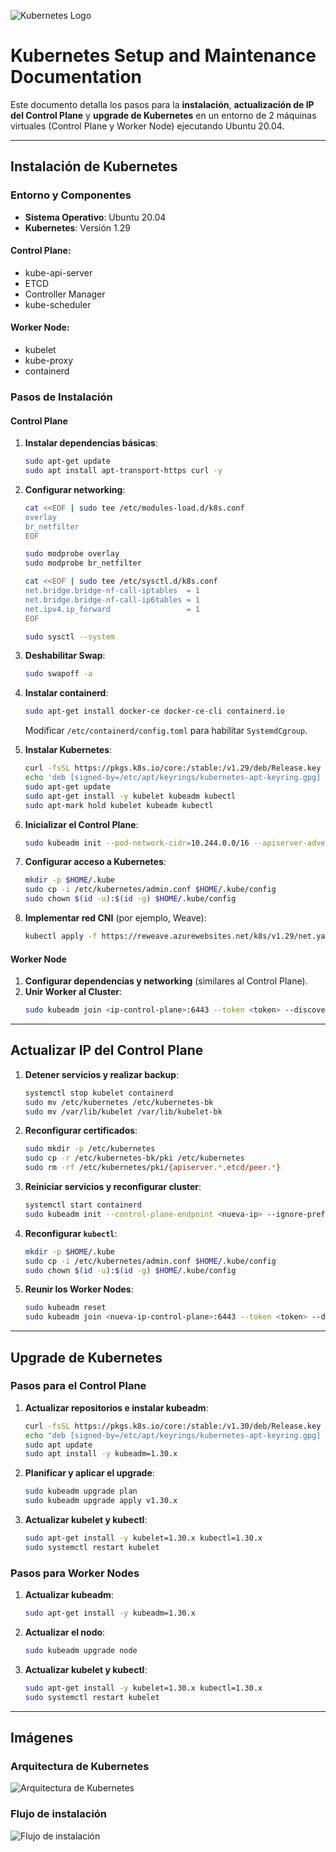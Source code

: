 ![Kubernetes Logo](image.png)

# Kubernetes Setup and Maintenance Documentation

Este documento detalla los pasos para la **instalación**, **actualización de IP del Control Plane** y **upgrade de Kubernetes** en un entorno de 2 máquinas virtuales (Control Plane y Worker Node) ejecutando Ubuntu 20.04.

---

## **Instalación de Kubernetes**

### **Entorno y Componentes**

- **Sistema Operativo**: Ubuntu 20.04
- **Kubernetes**: Versión 1.29

#### **Control Plane:**
- kube-api-server
- ETCD
- Controller Manager
- kube-scheduler

#### **Worker Node:**
- kubelet
- kube-proxy
- containerd

### **Pasos de Instalación**

#### **Control Plane**

1. **Instalar dependencias básicas**:
   ```bash
   sudo apt-get update  
   sudo apt install apt-transport-https curl -y
   ```

2. **Configurar networking**:
   ```bash
   cat <<EOF | sudo tee /etc/modules-load.d/k8s.conf
   overlay
   br_netfilter
   EOF

   sudo modprobe overlay
   sudo modprobe br_netfilter

   cat <<EOF | sudo tee /etc/sysctl.d/k8s.conf
   net.bridge.bridge-nf-call-iptables  = 1
   net.bridge.bridge-nf-call-ip6tables = 1
   net.ipv4.ip_forward                 = 1
   EOF

   sudo sysctl --system
   ```

3. **Deshabilitar Swap**:
   ```bash
   sudo swapoff -a
   ```

4. **Instalar containerd**:
   ```bash
   sudo apt-get install docker-ce docker-ce-cli containerd.io
   ```
   Modificar `/etc/containerd/config.toml` para habilitar `SystemdCgroup`.

5. **Instalar Kubernetes**:
   ```bash
   curl -fsSL https://pkgs.k8s.io/core:/stable:/v1.29/deb/Release.key | sudo gpg --dearmor -o /etc/apt/keyrings/kubernetes-apt-keyring.gpg
   echo 'deb [signed-by=/etc/apt/keyrings/kubernetes-apt-keyring.gpg] https://pkgs.k8s.io/core:/stable:/v1.29/deb/ /' | sudo tee /etc/apt/sources.list.d/kubernetes.list    
   sudo apt-get update
   sudo apt-get install -y kubelet kubeadm kubectl
   sudo apt-mark hold kubelet kubeadm kubectl
   ```

6. **Inicializar el Control Plane**:
   ```bash
   sudo kubeadm init --pod-network-cidr=10.244.0.0/16 --apiserver-advertise-address=<ip-control-plane>
   ```

7. **Configurar acceso a Kubernetes**:
   ```bash
   mkdir -p $HOME/.kube
   sudo cp -i /etc/kubernetes/admin.conf $HOME/.kube/config
   sudo chown $(id -u):$(id -g) $HOME/.kube/config
   ```

8. **Implementar red CNI** (por ejemplo, Weave):
   ```bash
   kubectl apply -f https://reweave.azurewebsites.net/k8s/v1.29/net.yaml
   ```

#### **Worker Node**

1. **Configurar dependencias y networking** (similares al Control Plane).
2. **Unir Worker al Cluster**:
   ```bash
   sudo kubeadm join <ip-control-plane>:6443 --token <token> --discovery-token-ca-cert-hash sha256:<hash>
   ```

---

## **Actualizar IP del Control Plane**

1. **Detener servicios y realizar backup**:
   ```bash
   systemctl stop kubelet containerd
   sudo mv /etc/kubernetes /etc/kubernetes-bk
   sudo mv /var/lib/kubelet /var/lib/kubelet-bk
   ```

2. **Reconfigurar certificados**:
   ```bash
   sudo mkdir -p /etc/kubernetes
   sudo cp -r /etc/kubernetes-bk/pki /etc/kubernetes
   sudo rm -rf /etc/kubernetes/pki/{apiserver.*,etcd/peer.*}
   ```

3. **Reiniciar servicios y reconfigurar cluster**:
   ```bash
   systemctl start containerd
   sudo kubeadm init --control-plane-endpoint <nueva-ip> --ignore-preflight-errors=DirAvailable--var-lib-etcd
   ```

4. **Reconfigurar `kubectl`**:
   ```bash
   mkdir -p $HOME/.kube
   sudo cp -i /etc/kubernetes/admin.conf $HOME/.kube/config
   sudo chown $(id -u):$(id -g) $HOME/.kube/config
   ```

5. **Reunir los Worker Nodes**:
   ```bash
   sudo kubeadm reset
   sudo kubeadm join <nueva-ip-control-plane>:6443 --token <token> --discovery-token-ca-cert-hash sha256:<hash>
   ```

---

## **Upgrade de Kubernetes**

### **Pasos para el Control Plane**

1. **Actualizar repositorios e instalar kubeadm**:
   ```bash
   curl -fsSL https://pkgs.k8s.io/core:/stable:/v1.30/deb/Release.key | sudo gpg --dearmor -o /etc/apt/keyrings/kubernetes-apt-keyring.gpg
   echo "deb [signed-by=/etc/apt/keyrings/kubernetes-apt-keyring.gpg] https://pkgs.k8s.io/core:/stable:/v1.30/deb/ /" | sudo tee /etc/apt/sources.list.d/kubernetes.list
   sudo apt update
   sudo apt install -y kubeadm=1.30.x
   ```

2. **Planificar y aplicar el upgrade**:
   ```bash
   sudo kubeadm upgrade plan
   sudo kubeadm upgrade apply v1.30.x
   ```

3. **Actualizar kubelet y kubectl**:
   ```bash
   sudo apt-get install -y kubelet=1.30.x kubectl=1.30.x
   sudo systemctl restart kubelet
   ```

### **Pasos para Worker Nodes**

1. **Actualizar kubeadm**:
   ```bash
   sudo apt-get install -y kubeadm=1.30.x
   ```

2. **Actualizar el nodo**:
   ```bash
   sudo kubeadm upgrade node
   ```

3. **Actualizar kubelet y kubectl**:
   ```bash
   sudo apt-get install -y kubelet=1.30.x kubectl=1.30.x
   sudo systemctl restart kubelet
   ```

---

## Imágenes

### Arquitectura de Kubernetes

![Arquitectura de Kubernetes](https://kubernetes.io/images/docs/components-of-kubernetes.svg)

### Flujo de instalación

![Flujo de instalación](https://d33wubrfki0l68.cloudfront.net/3451b95b6cb8ea04d5b2ca432c3061d8ab8d22cc/2a1fd/images/docs/kubeadm/kubeadm.png)
